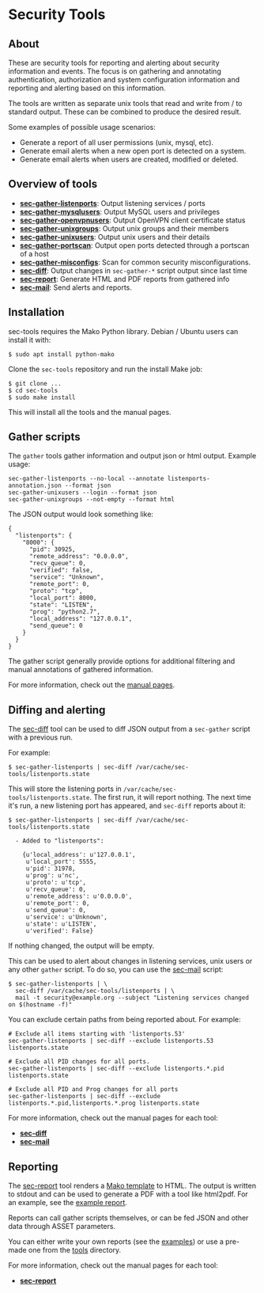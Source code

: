 Security Tools
==============

## <a name="about">About</a>

These are security tools for reporting and alerting about security information
and events. The focus is on gathering and annotating authentication,
authorization and system configuration information and reporting and alerting
based on this information.

The tools are written as separate unix tools that read and write from / to
standard output. These can be combined to produce the desired result.

Some examples of possible usage scenarios:

* Generate a report of all user permissions (unix, mysql, etc).
* Generate email alerts when a new open port is detected on a system.
* Generate email alerts when users are created, modified or deleted.


## <a name="overview">Overview of tools</a>

* **[sec-gather-listenports](docs/man/sec-gather-listenports.1.md)**: Output listening services / ports
* **[sec-gather-mysqlusers](docs/man/sec-gather-mysqlusers.1.md)**: Output MySQL users and privileges
* **[sec-gather-openvpnusers](docs/man/sec-gather-openvpnusers.1.md)**: Output OpenVPN client certificate status
* **[sec-gather-unixgroups](docs/man/sec-gather-unixgroups.1.md)**: Output unix groups and their members
* **[sec-gather-unixusers](docs/man/sec-gather-unixusers.1.md)**: Output unix users and their details
* **[sec-gather-portscan](docs/man/sec-gather-portscan.1.md)**: Output open ports detected through a portscan of a host
* **[sec-gather-misconfigs](docs/man/sec-gather-misconfigs.1.md)**: Scan for common security misconfigurations.
* **[sec-diff](docs/man/sec-diff.1.md)**: Output changes in `sec-gather-*` script output since last time
* **[sec-report](docs/man/sec-report.1.md)**: Generate HTML and PDF reports from gathered info
* **[sec-mail](docs/man/sec-mail.1.md)**: Send alerts and reports.

## <a name="installation">Installation</a>

sec-tools requires the Mako Python library. Debian / Ubuntu users can install
it with:

    $ sudo apt install python-mako

Clone the `sec-tools` repository and run the install Make job:

    $ git clone ...
    $ cd sec-tools
    $ sudo make install

This will install all the tools and the manual pages. 

## <a name="gather">Gather scripts</a>

The `gather` tools gather information and output json or html output. Example usage:

    sec-gather-listenports --no-local --annotate listenports-annotation.json --format json
    sec-gather-unixusers --login --format json
    sec-gather-unixgroups --not-empty --format html

The JSON output would look something like:

    {
      "listenports": {
        "8000": {
          "pid": 30925, 
          "remote_address": "0.0.0.0", 
          "recv_queue": 0, 
          "verified": false, 
          "service": "Unknown", 
          "remote_port": 0, 
          "proto": "tcp", 
          "local_port": 8000, 
          "state": "LISTEN", 
          "prog": "python2.7", 
          "local_address": "127.0.0.1", 
          "send_queue": 0
        }
      }
    }

The gather script generally provide options for additional filtering and
manual annotations of gathered information.

For more information, check out the [manual pages](docs/man).

## <a name="alert">Diffing and alerting</a>

The [sec-diff](docs/man/sec-diff.1.md) tool can be used to diff JSON output
from a `sec-gather` script with a previous run.

For example:

	$ sec-gather-listenports | sec-diff /var/cache/sec-tools/listenports.state

This will store the listening ports in
`/var/cache/sec-tools/listenports.state`. The first run, it will report
nothing. The next time it's run, a new listening port has appeared, and
`sec-diff` reports about it:

	$ sec-gather-listenports | sec-diff /var/cache/sec-tools/listenports.state

      - Added to "listenports":

        {u'local_address': u'127.0.0.1',
         u'local_port': 5555,
         u'pid': 31978,
         u'prog': u'nc',
         u'proto': u'tcp',
         u'recv_queue': 0,
         u'remote_address': u'0.0.0.0',
         u'remote_port': 0,
         u'send_queue': 0,
         u'service': u'Unknown',
         u'state': u'LISTEN',
         u'verified': False}

If nothing changed, the output will be empty.

This can be used to alert about changes in listening services, unix users or
any other `gather` script. To do so, you can use the
[sec-mail](docs/man/sec-mail.1.md) script:

	$ sec-gather-listenports | \
      sec-diff /var/cache/sec-tools/listenports | \
      mail -t security@example.org --subject "Listening services changed on $(hostname -f)"

You can exclude certain paths from being reported about. For example:

    # Exclude all items starting with 'listenports.53'
    sec-gather-listenports | sec-diff --exclude listenports.53 listenports.state

    # Exclude all PID changes for all ports.
    sec-gather-listenports | sec-diff --exclude listenports.*.pid listenports.state

    # Exclude all PID and Prog changes for all ports
    sec-gather-listenports | sec-diff --exclude listenports.*.pid,listenports.*.prog listenports.state

For more information, check out the manual pages for each tool:

* **[sec-diff](docs/man/sec-diff.1.md)**
* **[sec-mail](docs/man/sec-mail.1.md)**

## <a name="report">Reporting</a>

The [sec-report](docs/man/sec-report.1.md) tool renders a [Mako
template](http://www.makotemplates.org/) to HTML. The output is written to
stdout and can be used to generate a PDF with a tool like html2pdf. For an
example, see the [example report](example/report).

Reports can call gather scripts themselves, or can be fed JSON and other data
through ASSET parameters.

You can either write your own reports (see the [examples](examples/)) or use
a pre-made one from the [tools](tools/) directory.

For more information, check out the manual pages for each tool:

* **[sec-report](docs/man/sec-report.1.md)**
